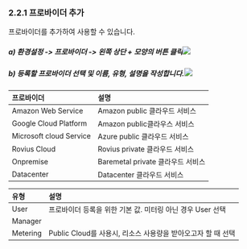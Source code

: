 ### 2.2.1 프로바이더 추가

프로바이더를 추가하여 사용할 수 있습니다.



##### a\)    환경설정 -&gt; 프로바이더 -&gt; 왼쪽 상단 + 모양의 버튼 클릭![](/image.kh/image.kh/프로바이더추가1.png)

#####  b\) 등록할 프로바이더 선택 및 이름, 유형, 설명을 작성합니다.![](/image.kh/image.kh/프로바이더추가2.png)

| **프로바이더** | **설명** |
| :--- | :--- |
| Amazon Web Service | Amazon public 클라우드 서비스 |
| Google Cloud Platform | Amazon public클라우스 서비스 |
| Microsoft cloud Service | Azure public 클라우드 서비스 |
| Rovius Cloud | Rovius private 클라우드 서비스 |
| Onpremise | Baremetal private 클라우드 서비스 |
| Datacenter | Datacenter 클라우드 서비스 |

| **유형** | **설명** |
| :--- | :--- |
| User | 프로바이더 등록을 위한 기본 값. 미터링 아닌 경우 User 선택 |
| Manager |  |
| Metering | Public Cloud를 사용시, 리소스 사용량을 받아오고자 할 때 선택 |




